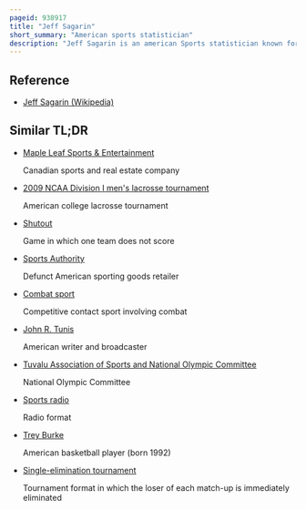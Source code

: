 ```yaml
---
pageid: 938917
title: "Jeff Sagarin"
short_summary: "American sports statistician"
description: "Jeff Sagarin is an american Sports statistician known for his Development of a Method for ranking and grading Sports Teams in a Variety of Sports. His Sagarin Ratings have been a regular Feature in the Usa Today Sports Section from 1985 to 2023, have been used by the Ncaa Tournament Selection Committee to help determine the Participants in the Ncaa Men's Division i basketball Championship Tournament since 1984, and were Part of the College Football Bowl Championship Series throughout its History from 1998 to 2014."
---
```


## Reference

- [Jeff Sagarin (Wikipedia)](https://en.wikipedia.org/?curid=938917)

## Similar TL;DR

- [Maple Leaf Sports & Entertainment](/tldr/en/maple-leaf-sports-entertainment)

  Canadian sports and real estate company

- [2009 NCAA Division I men's lacrosse tournament](/tldr/en/2009-ncaa-division-i-mens-lacrosse-tournament)

  American college lacrosse tournament

- [Shutout](/tldr/en/shutout)

  Game in which one team does not score

- [Sports Authority](/tldr/en/sports-authority)

  Defunct American sporting goods retailer

- [Combat sport](/tldr/en/combat-sport)

  Competitive contact sport involving combat

- [John R. Tunis](/tldr/en/john-r-tunis)

  American writer and broadcaster

- [Tuvalu Association of Sports and National Olympic Committee](/tldr/en/tuvalu-association-of-sports-and-national-olympic-committee)

  National Olympic Committee

- [Sports radio](/tldr/en/sports-radio)

  Radio format

- [Trey Burke](/tldr/en/trey-burke)

  American basketball player (born 1992)

- [Single-elimination tournament](/tldr/en/single-elimination-tournament)

  Tournament format in which the loser of each match-up is immediately eliminated
